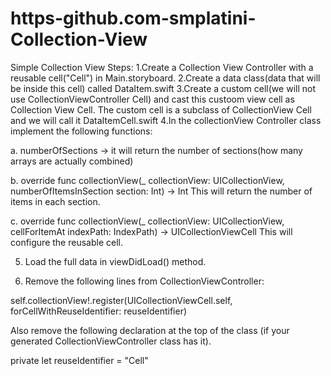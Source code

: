 # https-github.com-smplatini-Collection-View
Simple Collection View
Steps:
1.Create a Collection View Controller with a reusable cell("Cell") in Main.storyboard.
2.Create a data class(data that will be inside this cell) called DataItem.swift
3.Create a custom cell(we will not use CollectionViewController Cell) and cast this custoom view cell as Collection View Cell. 
The custom cell is a subclass of CollectionView Cell and we will call it DataItemCell.swift
4.In the collectionView Controller class implement the following functions:

a. numberOfSections -> it will return the number of sections(how many arrays are actually combined)

b. override func collectionView(_ collectionView: UICollectionView, numberOfItemsInSection section: Int) -> Int
This will return the number of items in each section.

c. override func collectionView(_ collectionView: UICollectionView, cellForItemAt indexPath: IndexPath) -> UICollectionViewCell
This will configure the reusable cell.

5. Load the full data in viewDidLoad() method.

6. Remove the following lines from CollectionViewController:

self.collectionView!.register(UICollectionViewCell.self, forCellWithReuseIdentifier: reuseIdentifier)

Also remove the following declaration at the top of the class (if your generated CollectionViewController class has it).

private let reuseIdentifier = "Cell"
